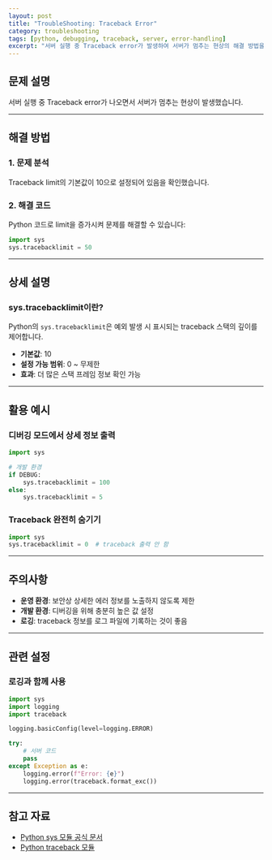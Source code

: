 ```yaml
---
layout: post
title: "TroubleShooting: Traceback Error"
category: troubleshooting
tags: [python, debugging, traceback, server, error-handling]
excerpt: "서버 실행 중 Traceback error가 발생하여 서버가 멈추는 현상의 해결 방법을 정리합니다."
---
```


## 문제 설명

서버 실행 중 Traceback error가 나오면서 서버가 멈추는 현상이 발생했습니다.

---

## 해결 방법

### 1. 문제 분석

Traceback limit의 기본값이 10으로 설정되어 있음을 확인했습니다.

### 2. 해결 코드

Python 코드로 limit을 증가시켜 문제를 해결할 수 있습니다:

```python
import sys
sys.tracebacklimit = 50
```

---

## 상세 설명

### sys.tracebacklimit이란?

Python의 `sys.tracebacklimit`은 예외 발생 시 표시되는 traceback 스택의 깊이를 제어합니다.

- **기본값**: 10
- **설정 가능 범위**: 0 ~ 무제한
- **효과**: 더 많은 스택 프레임 정보 확인 가능

---

## 활용 예시

### 디버깅 모드에서 상세 정보 출력

```python
import sys

# 개발 환경
if DEBUG:
    sys.tracebacklimit = 100
else:
    sys.tracebacklimit = 5
```

### Traceback 완전히 숨기기

```python
import sys
sys.tracebacklimit = 0  # traceback 출력 안 함
```

---

## 주의사항

- **운영 환경**: 보안상 상세한 에러 정보를 노출하지 않도록 제한
- **개발 환경**: 디버깅을 위해 충분히 높은 값 설정
- **로깅**: traceback 정보를 로그 파일에 기록하는 것이 좋음

---

## 관련 설정

### 로깅과 함께 사용

```python
import sys
import logging
import traceback

logging.basicConfig(level=logging.ERROR)

try:
    # 서버 코드
    pass
except Exception as e:
    logging.error(f"Error: {e}")
    logging.error(traceback.format_exc())
```

---

## 참고 자료

- [Python sys 모듈 공식 문서](https://docs.python.org/3/library/sys.html)
- [Python traceback 모듈](https://docs.python.org/3/library/traceback.html)

